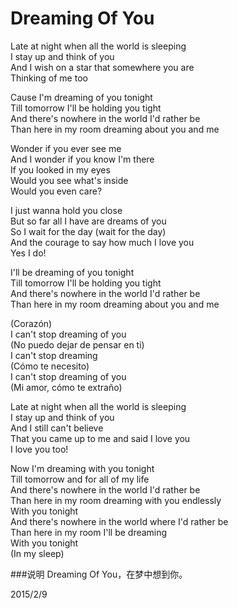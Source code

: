 Dreaming Of You
================

Late at night when all the world is sleeping  
I stay up and think of you  
And I wish on a star that somewhere you are  
Thinking of me too

Cause I'm dreaming of you tonight  
Till tomorrow I'll be holding you tight  
And there's nowhere in the world I'd rather be  
Than here in my room dreaming about you and me

Wonder if you ever see me  
And I wonder if you know I'm there  
If you looked in my eyes  
Would you see what's inside  
Would you even care?

I just wanna hold you close  
But so far all I have are dreams of you  
So I wait for the day (wait for the day)  
And the courage to say how much I love you  
Yes I do!

I'll be dreaming of you tonight  
Till tomorrow I'll be holding you tight  
And there's nowhere in the world I'd rather be  
Than here in my room dreaming about you and me

(Corazón)  
I can't stop dreaming of you  
(No puedo dejar de pensar en ti)  
I can't stop dreaming  
(Cómo te necesito)  
I can't stop dreaming of you  
(Mi amor, cómo te extraño)

Late at night when all the world is sleeping  
I stay up and think of you  
And I still can't believe  
That you came up to me and said I love you  
I love you too!

Now I'm dreaming with you tonight  
Till tomorrow and for all of my life  
And there's nowhere in the world I'd rather be  
Than here in my room dreaming with you endlessly  
With you tonight  
And there's nowhere in the world where I'd rather be  
Than here in my room I'll be dreaming  
With you tonight  
(In my sleep)

###说明
Dreaming Of You，在梦中想到你。

2015/2/9